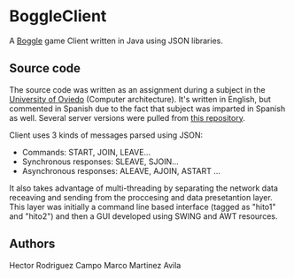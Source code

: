 # BoggleClient

A [Boggle](http://en.wikipedia.org/wiki/Boggle) game Client written in Java using JSON libraries. 


Source code
-----------
The source code was written as an assignment during a subject in the [University of Oviedo](http://www.uniovi.es) (Computer architecture). 
It's written in English, but commented in Spanish due to the fact that subject was imparted in Spanish as well. Several server versions
were pulled from [this repository](https://github.com/jcgranda/3comp_2013-2014).

Client uses 3 kinds of messages parsed using JSON:
- Commands: START, JOIN, LEAVE...
- Synchronous responses: SLEAVE, SJOIN... 
- Asynchronous responses: ALEAVE, AJOIN, ASTART ...

It also takes advantage of multi-threading by separating the network data receaving and sending from the proccesing and 
data presetantion layer. This layer was initially a command line based interface (tagged as "hito1" and "hito2") and then 
a GUI developed using SWING and AWT resources.

Authors
-----------
Hector Rodriguez Campo
Marco Martinez Avila
